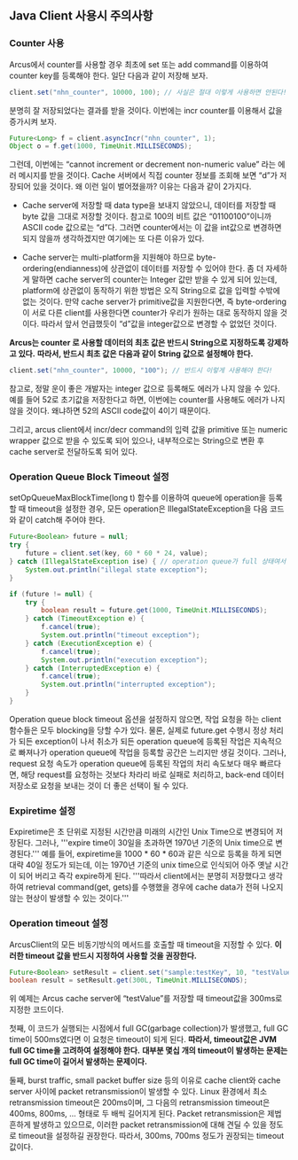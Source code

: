 ## Java Client 사용시 주의사항

### Counter 사용

Arcus에서 counter를 사용할 경우 최초에 set 또는 add command를 이용하여 counter key를 등록해야 한다.
일단 다음과 같이 저장해 보자.

```java
client.set("nhn_counter", 10000, 100); // 사실은 절대 이렇게 사용하면 안된다!
```

분명히 잘 저장되었다는 결과를 받을 것이다. 이번에는 incr counter를 이용해서 값을 증가시켜 보자.

```java
Future<Long> f = client.asyncIncr("nhn_counter", 1);
Object o = f.get(1000, TimeUnit.MILLISECONDS);
```

그런데, 이번에는 “cannot increment or decrement non-numeric value” 라는 에러 메시지를 받을 것이다.
Cache 서버에서 직접 counter 정보를 조회해 보면 “d”가 저장되어 있을 것이다.
왜 이런 일이 벌어졌을까? 이유는 다음과 같이 2가지다.

* Cache server에 저장할 때 data type을 보내지 않았으니, 데이터를 저장할 때 byte 값을 그대로 저장할 것이다.
  참고로 100의 비트 값은 “01100100”이니까 ASCII code 값으로는 “d”다.
  그러면 counter에서는 이 값을 int값으로 변경하면 되지 않을까 생각하겠지만 여기에는 또 다른 이유가 있다.

* Cache server는 multi-platform을 지원해야 하므로 byte-ordering(endianness)에 상관없이 데이터를 저장할 수 있어야 한다.
  좀 더 자세하게 말하면 cache server의 counter는 Integer 값만 받을 수 있게 되어 있는데,
  platform에 상관없이 동작하기 위한 방법은 오직 String으로 값을 입력할 수밖에 없는 것이다.
  만약 cache server가 primitive값을 지원한다면, 즉 byte-ordering이 서로 다른 client를 사용한다면
  counter가 우리가 원하는 대로 동작하지 않을 것이다.
  따라서 앞서 언급했듯이 “d”값을 integer값으로 변경할 수 없었던 것이다.


**Arcus는 counter 로 사용할 데이터의 최초 값은 반드시 String으로 지정하도록 강제하고 있다.**
**따라서, 반드시 최초 값은 다음과 같이 String 값으로 설정해야 한다.**


```java
client.set("nhn_counter", 10000, "100"); // 반드시 이렇게 사용해야 한다!
```

참고로, 정말 운이 좋은 개발자는 integer 값으로 등록해도 에러가 나지 않을 수 있다.
예를 들어 52로 초기값을 저장한다고 하면, 이번에는 counter를 사용해도 에러가 나지 않을 것이다.
왜냐하면 52의 ASCII code값이 4이기 때문이다.

그리고, arcus client에서 incr/decr command의 입력 값을 primitive 또는 numeric wrapper 값으로 받을 수 있도록 되어 있으나, 내부적으로는 String으로 변환 후 cache server로 전달하도록 되어 있다.


### Operation Queue Block Timeout 설정

setOpQueueMaxBlockTime(long t) 함수를 이용하여 queue에 operation을 등록할 때 timeout을 설정한 경우,
모든 operation은 IllegalStateException을 다음 코드와 같이 catch해 주어야 한다.

```java
Future<Boolean> future = null;
try {
    future = client.set(key, 60 * 60 * 24, value);
} catch (IllegalStateException ise) { // operation queue가 full 상태여서 timeout 내에 Operation을 등록하지 못한 경우
    System.out.println("illegal state exception");
}

if (future != null) {
    try {
        boolean result = future.get(1000, TimeUnit.MILLISECONDS);
    } catch (TimeoutException e) {
        f.cancel(true);
        System.out.println("timeout exception");
    } catch (ExecutionException e) {
        f.cancel(true);
        System.out.println("execution exception");
    } catch (InterruptedException e) {
        f.cancel(true);
        System.out.println("interrupted exception");
    }
}
```

Operation queue block timeout 옵션을 설정하지 않으면, 작업 요청을 하는 client 함수들은 모두 blocking을 당할 수가 있다.
물론, 실제로 future.get 수행시 정상 처리가 되든 exception이 나서 취소가 되든 operation queue에 등록된 작업은
지속적으로 빠져나가 operation queue에 작업을 등록할 공간은 느리지만 생길 것이다.
그러나, request 요청 속도가 operation queue에 등록된 작업의 처리 속도보다 매우 빠르다면,
해당 request를 요청하는 것보다 차라리 바로 실패로 처리하고,
back-end 데이터 저장소로 요청을 보내는 것이 더 좋은 선택이 될 수 있다.


### Expiretime 설정

Expiretime은 초 단위로 지정된 시간만큼 미래의 시간인 Unix Time으로 변경되어 저장된다.
그러나, '''expire time이 30일을 초과하면 1970년 기준의 Unix time으로 변경된다.'''
예를 들어, expiretime을 1000 * 60 * 60과 같은 식으로 등록을 하게 되면 대략 40일 정도가 되는데,
이는 1970년 기준의 unix time으로 인식되어 아주 옛날 시간이 되어 버리고 즉각 expire하게 된다.
 '''따라서 client에서는 분명히 저장했다고 생각하여 retrieval command(get, gets)를 수행했을 경우에
 cache data가 전혀 나오지 않는 현상이 발생할 수 있는 것이다.'''


### Operation timeout 설정

ArcusClient의 모든 비동기방식의 메서드를 호출할 때 timeout을 지정할 수 있다.
**이러한 timeout 값을 반드시 지정하여 사용할 것을 권장한다.**

```java
Future<Boolean> setResult = client.set("sample:testKey", 10, "testValue");
boolean result = setResult.get(300L, TimeUnit.MILLISECONDS);
```

위 예제는 Arcus cache server에 “testValue”를 저장할 때 timeout값을 300ms로 지정한 코드이다.

첫째, 이 코드가 실행되는 시점에서 full GC(garbage collection)가 발생했고,
full GC time이 500ms였다면 이 요청은 timeout이 되게 된다.
**따라서, timeout값은 JVM full GC time을 고려하여 설정해야 한다.**
**대부분 몇십 개의 timeout이 발생하는 문제는 full GC time이 길어서 발생하는 문제이다.**

둘째, burst traffic, small packet buffer size 등의 이유로 cache client와 cache server 사이에
packet retransmission이 발생할 수 있다.
Linux 환경에서 최소 retransmission timeout은 200ms이며,
그 다음의 retransmission timeout은 400ms, 800ms, ... 형태로 두 배씩 길어지게 된다.
Packet retransmission은 제법 흔하게 발생하고 있으므로,
이러한 packet retransmission에 대해 견딜 수 있을 정도로 timeout을 설정하길 권장한다.
따라서, 300ms, 700ms 정도가 권장되는 timeout 값이다.

